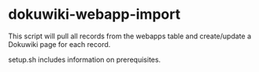 # dokuwiki-webapp-import

This script will pull all records from the webapps table and create/update a Dokuwiki page for each record.

setup.sh includes information on prerequisites.


